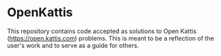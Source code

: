 # OpenKattis
This repository contains code accepted as solutions to Open Kattis (https://open.kattis.com) problems. This is meant to be a reflection of the user's work and to serve as a guide for others.

